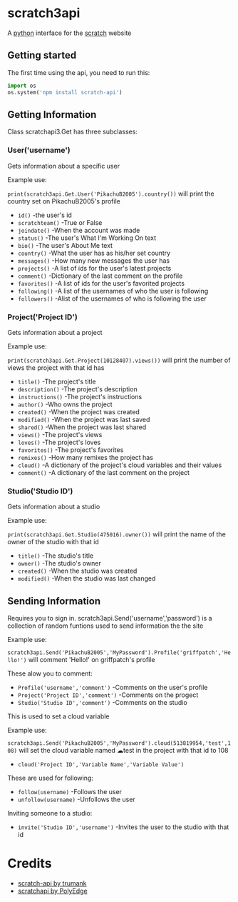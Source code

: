 #  **scratch3api**

A [python](www.python.com) interface for the [scratch](www.scratch.com) website
## Getting started
The first time using the api, you need to run this:
```python
import os
os.system('npm install scratch-api')
```

## Getting Information
Class scratchapi3.Get has three subclasses:
### User('username')
Gets information about a specific user

Example use:

`print(scratch3api.Get.User('PikachuB2005').country())` will print the country set on PikachuB2005's profile

* `id()` -the user's id
* `scratchteam()` -True or False
* `joindate()` -When the account was made
* `status()` -The user's What I'm Working On text
* `bio()` -The user's About Me text
* `country()` -What the user has as his/her set country
* `messages()` -How many new messages the user has
* `projects()` -A list of ids for the user's latest projects
* `comment()` -Dictionary of the last comment on the profile
* `favorites()` -A list of ids for the user's favorited projects
* `following()` -A list of the usernames of who the user is following
* `followers()` -Alist of the usernames of who is following the user
### Project('Project ID')
Gets information about a project

Example use:

`print(scratch3api.Get.Project(10128407).views())` will print the number of views the project with that id has

* `title()` -The project's title
* `description()` -The project's description
* `instructions()` -The project's instructions
* `author()` -Who owns the project
* `created()` -When the project was created
* `modified()` -When the project was last saved
* `shared()` -When the project was last shared
* `views()` -The project's views
* `loves()` -The project's loves
* `favorites()` -The project's favorites
* `remixes()` -How many remixes the project has
* `cloud()` -A dictionary of the project's cloud variables and their values
* `comment()` -A dictionary of the last comment on the project
### Studio('Studio ID')
Gets information about a studio

Example use:

`print(scratch3api.Get.Studio(475016).owner())` will print the name of the owner of the studio with that id

* `title()` -The studio's title
* `owner()` -The studio's owner
* `created()` -When the studio was created
* `modified()` -When the studio was last changed

## Sending Information
Requires you to sign in.
scratch3api.Send('username','password') is a collection of random funtions used to send information the the site

Example use:

`scratch3api.Send('PikachuB2005','MyPassword').Profile('griffpatch','Hello!')` will comment 'Hello!' on griffpatch's profile

These alow you to comment:

* `Profile('username','comment')` -Comments on the user's profile
* `Project('Project ID','comment')` -Comments on the progect
* `Studio('Studio ID','comment')` -Comments on the studio

This is used to set a cloud variable

Example use:

`scratch3api.Send('PikachuB2005','MyPassword').cloud(513819954,'test',108)` will set the cloud variable named ☁test in the project with that id to 108

* `cloud('Project ID','Variable Name','Variable Value')`

These are used for following:
* `follow(username)` -Follows the user
* `unfollow(username)` -Unfollows the user

Inviting someone to a studio:
* `invite('Studio ID','username')` -Invites the user to the studio with that id

# Credits
* [scratch-api by trumank](https://github.com/trumank/scratch-api)
* [scratchapi by PolyEdge](https://github.com/PolyEdge/scratchapi/blob/master/scratchapi.py)
